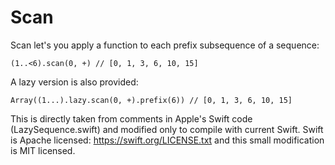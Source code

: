 # Scan

Scan let's you apply a function to each prefix subsequence of a sequence:

`(1..<6).scan(0, +) // [0, 1, 3, 6, 10, 15]`

A lazy version is also provided:

`Array((1...).lazy.scan(0, +).prefix(6)) // [0, 1, 3, 6, 10, 15]`

This is directly taken from comments in Apple's Swift code (LazySequence.swift)
and modified only to compile with current Swift. Swift is Apache licensed: https://swift.org/LICENSE.txt
and this small modification is MIT licensed.

